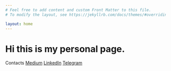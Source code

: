 ```yaml
---
# Feel free to add content and custom Front Matter to this file.
# To modify the layout, see https://jekyllrb.com/docs/themes/#overriding-theme-defaults

layout: home
---
```



# Hi this is my personal page.

Contacts
[Medium](https://kirya522.medium.com/)
[LinkedIn](https://www.linkedin.com/in/kirill-grischuk/)
[Telegram](https://t.me/kirill_grischuk)
